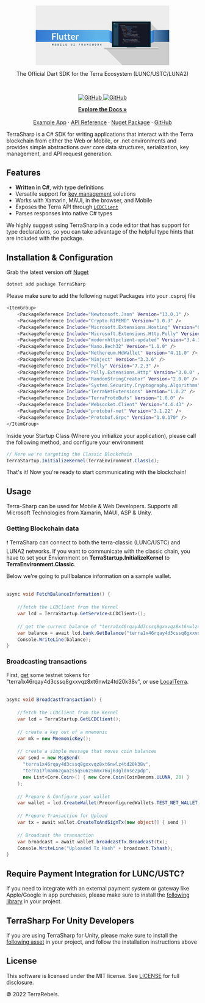 
<p align="center">
    <a href="https://www.terrarebels.net/"><img src="Dart.jpg" align="center" width=350/></a>
</p>

<p align="center">
The Official Dart SDK for the Terra Ecosystem (LUNC/USTC/LUNA2)
</p>
<br/>

<p align="center">
  <a href="https://github.com/terra-rebels/terra-sharp/blob/master/LICENSE.md">
  <img alt="GitHub" src="https://img.shields.io/github/license/terra-money/terra.js">
  </a>

  <a href="https://www.nuget.org/packages/TerraSharp">
    <img alt="GitHub" src="https://img.shields.io/nuget/v/TerraSharp">
  </a>
</p>

<p align="center">
  <a href="https://docs.terra.money/"><strong>Explore the Docs »</strong></a>
  <br />
  <br/>
  <a href="https://github.com/terra-rebels/terra-sharp/tree/master/TerraSharp.Maui.Example">Example App</a>
  ·
  <a href="https://terra-rebels.github.io/terra-sharp/TerraSharp/Documentation/html/index.html">API Reference</a>
  ·
  <a href="https://www.nuget.org/packages/TerraSharp">Nuget Package</a>
  ·
  <a href="https://github.com/terra-rebels/Terra-Sharp">GitHub</a>
</p>

TerraSharp is a C# SDK for writing applications that interact with the Terra blockchain from either the Web or Mobile, or .net environments and provides simple abstractions over core data structures, serialization, key management, and API request generation.

## Features

- **Written in C#**, with type definitions
- Versatile support for [key management](https://docs.terra.money/develop/terra-js/keys) solutions
- Works with Xamarin, MAUI, in the browser, and Mobile
- Exposes the Terra API through [`LCDClient`](https://docs.terra.money/develop/terra-js/getting-started#2-initialize-the-lcd)
- Parses responses into native C# types

We highly suggest using TerraSharp in a code editor that has support for type declarations, so you can take advantage of the helpful type hints that are included with the package.

## Installation & Configuration

Grab the latest version off [Nuget](https://www.nuget.org/packages/TerraSharp)

```sh
dotnet add package TerraSharp
```

Please make sure to add the following nuget Packages into your .csproj file
```sh
<ItemGroup>
	<PackageReference Include="Newtonsoft.Json" Version="13.0.1" />
	<PackageReference Include="Crypto.RIPEMD" Version="1.0.3" />
	<PackageReference Include="Microsoft.Extensions.Hosting" Version="6.0.1" />
	<PackageReference Include="Microsoft.Extensions.Http.Polly" Version="6.0.9" />
	<PackageReference Include="modernhttpclient-updated" Version="3.4.3" />
	<PackageReference Include="Nano.Bech32" Version="1.1.0" />
	<PackageReference Include="Nethereum.HdWallet" Version="4.11.0" />
	<PackageReference Include="Ninject" Version="3.3.6" />
	<PackageReference Include="Polly" Version="7.2.3" />
	<PackageReference Include="Polly.Extensions.Http" Version="3.0.0" />
	<PackageReference Include="RandomStringCreator" Version="2.0.0" />
	<PackageReference Include="System.Security.Cryptography.Algorithms" Version="4.3.1" />
	<PackageReference Include="TerraNetExtensions" Version="1.0.2" />
	<PackageReference Include="TerraProtoBufs" Version="1.0.0" />
	<PackageReference Include="Websocket.Client" Version="4.4.43" />
	<PackageReference Include="protobuf-net" Version="3.1.22" />
	<PackageReference Include="Protobuf.Grpc" Version="1.0.170" />
</ItemGroup>
```

Inside your Startup Class (Where you initialize your application), please call the following method, and configure your environment
```cs
// Here we're targeting the Classic Blockchain
TerraStartup.InitializeKernel(TerraEnvironment.Classic);
```
That's it! Now you're ready to start communicating with the blockchain! 

## Usage

Terra-Sharp can be used for Mobile & Web Developers. Supports all Microsoft Technologies from Xamarin, MAUI, ASP & Unity.

### Getting Blockchain data
:exclamation: TerraSharp can connect to both the terra-classic (LUNC/USTC) and LUNA2 networks. If you want to communicate with the classic chain, you have to set your Enviornment on **TerraStartup.InitializeKernel** to **TerraEnvironment.Classic**.

Below we're going to pull balance information on a sample wallet.
```cs

async void FetchBalanceInformation() {
    
    //fetch the LCDClient from the Kernel
    var lcd = TerraStartup.GetService<LCDClient>();
    
    // get the current balance of "terra1x46rqay4d3cssq8gxxvqz8xt6nwlz4td20k38v"
    var balance = await lcd.bank.GetBalance("terra1x46rqay4d3cssq8gxxvqz8xt6nwlz4td20k38v");
    Console.WriteLine(balance);
}

```

### Broadcasting transactions

First, [get](https://faucet.terra.money/) some testnet tokens for "terra1x46rqay4d3cssq8gxxvqz8xt6nwlz4td20k38v", or use [LocalTerra](https://github.com/terra-rebels/LocalTerra).

```cs

async void BroadcastTransaction() {
    
    //fetch the LCDClient from the Kernel
    var lcd = TerraStartup.GetLCDClient();
    
    // create a key out of a mnemonic
    var mk = new MnemonicKey();

    // create a simple message that moves coin balances
    var send = new MsgSend(
      "terra1x46rqay4d3cssq8gxxvqz8xt6nwlz4td20k38v",
      "terra17lmam6zguazs5q5u6z5mmx76uj63gldnse2pdp",
      new List<Core.Coin>() { new Core.Coin(CoinDenoms.ULUNA, 20) }
    );

    // Prepare & Configure your wallet
    var wallet = lcd.CreateWallet(PreconfiguredWallets.TEST_NET_WALLET, mk);
     
    // Prepare Transaction for Upload
    var tx = await wallet.CreateTxAndSignTx(new object[] { send })

    // Broadcast the transaction
    var broadcast = await wallet.broadcastTx.Broadcast(tx);     
    Console.WriteLine("Uploaded Tx Hash" + broadcast.Txhash);
}
```

## Require Payment Integration for LUNC/USTC?

If you need to integrate with an external payment system or gateway like Apple/Google in app purchases, please make sure to install the [following library](https://github.com/terra-rebels/Terra-Sharp-InAppPurchases) in your project.


## TerraSharp For Unity Developers

If you are using TerraSharp for Unity, please make sure to install the [following asset](https://github.com/terra-rebels/NuGetForUnity) in your project, and follow the installation instructions above

## License

This software is licensed under the MIT license. See [LICENSE](./LICENSE) for full disclosure.

© 2022 TerraRebels.
